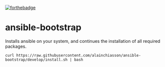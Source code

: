 [![forthebadge](http://forthebadge.com/images/badges/fuck-it-ship-it.svg)](http://forthebadge.com)

# ansible-bootstrap
Installs ansible on your system, and continues the installation of all required packages.

```
curl https://raw.githubusercontent.com/alainchiasson/ansible-bootstrap/develop/install.sh | bash
```
